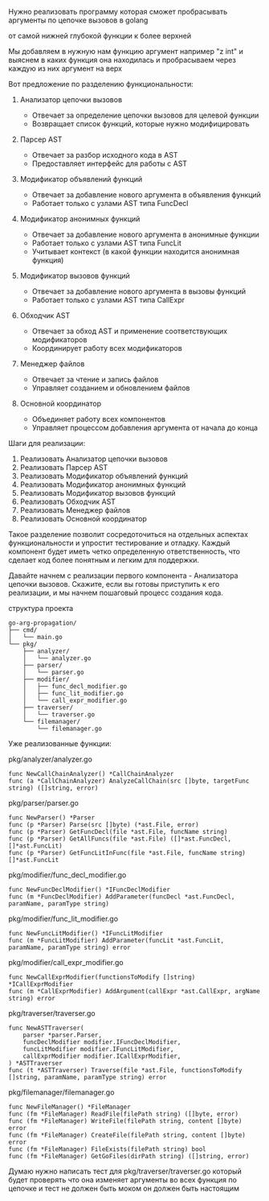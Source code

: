 Нужно реализовать программу которая сможет пробрасывать аргументы по цепочке вызовов в golang

от самой нижней глубокой функции к более верхней

Мы добавляем в нужную нам функцию аргумент например "z int" и выяснем в каких функция она находилась и пробрасываем через каждую из
них аргумент на верх

Вот предложение по разделению функциональности:

1. Анализатор цепочки вызовов
   - Отвечает за определение цепочки вызовов для целевой функции
   - Возвращает список функций, которые нужно модифицировать

2. Парсер AST
   - Отвечает за разбор исходного кода в AST
   - Предоставляет интерфейс для работы с AST

3. Модификатор объявлений функций
   - Отвечает за добавление нового аргумента в объявления функций
   - Работает только с узлами AST типа FuncDecl

4. Модификатор анонимных функций
   - Отвечает за добавление нового аргумента в анонимные функции
   - Работает только с узлами AST типа FuncLit
   - Учитывает контекст (в какой функции находится анонимная функция)

5. Модификатор вызовов функций
   - Отвечает за добавление нового аргумента в вызовы функций
   - Работает только с узлами AST типа CallExpr

6. Обходчик AST
   - Отвечает за обход AST и применение соответствующих модификаторов
   - Координирует работу всех модификаторов

7. Менеджер файлов
   - Отвечает за чтение и запись файлов
   - Управляет созданием и обновлением файлов

8. Основной координатор
   - Объединяет работу всех компонентов
   - Управляет процессом добавления аргумента от начала до конца

Шаги для реализации:

1. Реализовать Анализатор цепочки вызовов
2. Реализовать Парсер AST
3. Реализовать Модификатор объявлений функций
4. Реализовать Модификатор анонимных функций
5. Реализовать Модификатор вызовов функций
6. Реализовать Обходчик AST
7. Реализовать Менеджер файлов
8. Реализовать Основной координатор

Такое разделение позволит сосредоточиться на отдельных аспектах функциональности и упростит тестирование и отладку. Каждый компонент будет иметь четко определенную ответственность, что сделает код более понятным и легким для поддержки.

Давайте начнем с реализации первого компонента - Анализатора цепочки вызовов. Скажите, если вы готовы приступить к его реализации, и мы начнем пошаговый процесс создания кода.

структура проекта
```
go-arg-propagation/
├── cmd/
│   └── main.go
└── pkg/
    ├── analyzer/
    │   └── analyzer.go
    ├── parser/
    │   └── parser.go
    ├── modifier/
    │   ├── func_decl_modifier.go
    │   ├── func_lit_modifier.go
    │   └── call_expr_modifier.go
    ├── traverser/
    │   └── traverser.go
    └── filemanager/
        └── filemanager.go
```

Уже реализованные функции:

pkg/analyzer/analyzer.go
```
func NewCallChainAnalyzer() *CallChainAnalyzer
func (a *CallChainAnalyzer) AnalyzeCallChain(src []byte, targetFunc string) ([]string, error)
```

pkg/parser/parser.go
```
func NewParser() *Parser
func (p *Parser) Parse(src []byte) (*ast.File, error)
func (p *Parser) GetFuncDecl(file *ast.File, funcName string)
func (p *Parser) GetAllFuncs(file *ast.File) ([]*ast.FuncDecl, []*ast.FuncLit)
func (p *Parser) GetFuncLitInFunc(file *ast.File, funcName string) []*ast.FuncLit
```

pkg/modifier/func_decl_modifier.go
```
func NewFuncDeclModifier() *IFuncDeclModifier
func (m *FuncDeclModifier) AddParameter(funcDecl *ast.FuncDecl, paramName, paramType string)
```

pkg/modifier/func_lit_modifier.go
```
func NewFuncLitModifier() *IFuncLitModifier
func (m *FuncLitModifier) AddParameter(funcLit *ast.FuncLit, paramName, paramType string) error
```

pkg/modifier/call_expr_modifier.go
```
func NewCallExprModifier(functionsToModify []string) *ICallExprModifier
func (m *CallExprModifier) AddArgument(callExpr *ast.CallExpr, argName string) error
```

pkg/traverser/traverser.go
```
func NewASTTraverser(
	parser *parser.Parser,
	funcDeclModifier modifier.IFuncDeclModifier,
	funcLitModifier modifier.IFuncLitModifier,
	callExprModifier modifier.ICallExprModifier,
) *ASTTraverser
func (t *ASTTraverser) Traverse(file *ast.File, functionsToModify []string, paramName, paramType string) error
```

pkg/filemanager/filemanager.go
```
func NewFileManager() *FileManager
func (fm *FileManager) ReadFile(filePath string) ([]byte, error)
func (fm *FileManager) WriteFile(filePath string, content []byte) error
func (fm *FileManager) CreateFile(filePath string, content []byte) error
func (fm *FileManager) FileExists(filePath string) bool
func (fm *FileManager) GetGoFiles(dirPath string) ([]string, error)
```

Думаю нужно написать тест для pkg/traverser/traverser.go который будет проверять что она изменяет аргументы во всех функция по цепочке
и тест не должен быть моком он должен быть настоящим
